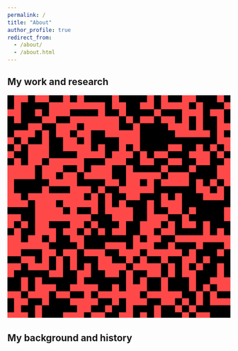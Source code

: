 ```yaml
---
permalink: /
title: "About"
author_profile: true
redirect_from: 
  - /about/
  - /about.html
---
```



## My work and research

![Game_of_Life](/images/CGOL5.gif)

## My background and history

